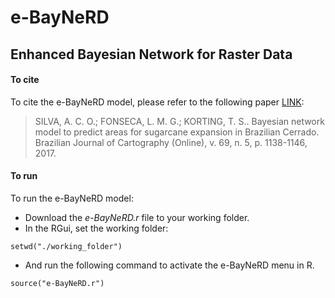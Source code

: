 # e-BayNeRD
## Enhanced Bayesian Network for Raster Data

#### **To cite**
To cite the e-BayNeRD model, please refer to the following paper [LINK](http://www.lsie.unb.br/rbc/index.php/rbc/article/view/1983):
> SILVA, A. C. O.; FONSECA, L. M. G.; KORTING, T. S.. Bayesian network model to predict areas for sugarcane expansion in Brazilian Cerrado. Brazilian Journal of Cartography (Online), v. 69, n. 5, p. 1138-1146, 2017.

#### **To run**
To run the e-BayNeRD model:
- Download the *e-BayNeRD.r* file to your working folder.
- In the RGui, set the working folder:
```
setwd("./working_folder")
```
- And run the  following command to activate the e-BayNeRD menu in R. 
```
source("e-BayNeRD.r")
```
